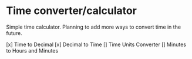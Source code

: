 # Time converter/calculator

Simple time calculator. Planning to add more ways to convert time in the future.

[x] Time to Decimal
[x] Decimal to Time
[] Time Units Converter
[] Minutes to Hours and Minutes